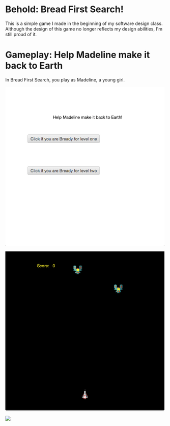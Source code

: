 # Behold: Bread First Search!

This is a simple game I made in the beginning of my software design class. Although the design of this game no longer reflects my design abilities, I'm still proud of it.

# Gameplay: Help Madeline make it back to Earth

In Bread First Search, you play as Madeline, a young girl.

![](https://github.com/jeremydanielfox/bread_game/blob/master/Images/GIFS/BFS_Level_One.gif)

![](https://github.com/jeremydanielfox/bread_game/blob/master/Images/GIFS/BFS_level_two.gif)

![](https://github.com/jeremydanielfox/bread_game/blob/master/Images/GIFS/Madeline_to_earth.gif)
